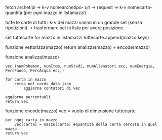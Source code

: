 fetch archetipi -> k-v nomearchetipo- url
-> request -> k-v nomecarta-quantità (per ogni mazzo in listamazzi)

tutte le carte di tutti i k-v dei mazzi vanno in un grande set (senza ripetizioni)
-> trasformare set in lista per avere posizione

set tuttecarte
for mazzo in listamazzi
    tuttecarte.append(mazzo.keys)

funzione vettorizza(mazzo)
    return analizza(mazzo) + encode(mazzo)

funzione analizza(mazzo)

    vec (numPokemon, numItem, numStadi, numAllenatori ecc, numEnergie, PercFuoco, PercAcqua ecc,)

    for carta in mazzo
        cerca nel cards_data.json
            aggiorna contatori di vec
    
    aggiorna percentuali
    return vec

funzione encode(mazzo)
    vec = vuoto di dimensione tuttecarte

    per ogni carta in mazzo
        vec[carta] = mazzo(carta) #quantità della carta cercata in quel mazzo
    return vec